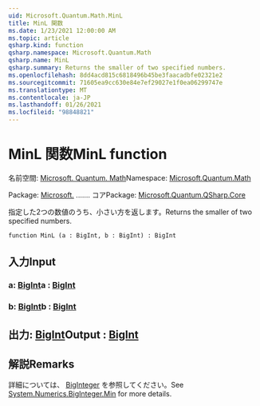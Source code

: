 ```yaml
---
uid: Microsoft.Quantum.Math.MinL
title: MinL 関数
ms.date: 1/23/2021 12:00:00 AM
ms.topic: article
qsharp.kind: function
qsharp.namespace: Microsoft.Quantum.Math
qsharp.name: MinL
qsharp.summary: Returns the smaller of two specified numbers.
ms.openlocfilehash: 8dd4acd815c6818496b45be3faacadbfe02321e2
ms.sourcegitcommit: 71605ea9cc630e84e7ef29027e1f0ea06299747e
ms.translationtype: MT
ms.contentlocale: ja-JP
ms.lasthandoff: 01/26/2021
ms.locfileid: "98848821"
---
```

# <a name="minl-function"></a><span data-ttu-id="1a38e-102">MinL 関数</span><span class="sxs-lookup"><span data-stu-id="1a38e-102">MinL function</span></span>

<span data-ttu-id="1a38e-103">名前空間: [Microsoft. Quantum. Math](xref:Microsoft.Quantum.Math)</span><span class="sxs-lookup"><span data-stu-id="1a38e-103">Namespace: [Microsoft.Quantum.Math](xref:Microsoft.Quantum.Math)</span></span>

<span data-ttu-id="1a38e-104">Package: [Microsoft.](https://nuget.org/packages/Microsoft.Quantum.QSharp.Core) ....... コア</span><span class="sxs-lookup"><span data-stu-id="1a38e-104">Package: [Microsoft.Quantum.QSharp.Core](https://nuget.org/packages/Microsoft.Quantum.QSharp.Core)</span></span>


<span data-ttu-id="1a38e-105">指定した2つの数値のうち、小さい方を返します。</span><span class="sxs-lookup"><span data-stu-id="1a38e-105">Returns the smaller of two specified numbers.</span></span>

```qsharp
function MinL (a : BigInt, b : BigInt) : BigInt
```


## <a name="input"></a><span data-ttu-id="1a38e-106">入力</span><span class="sxs-lookup"><span data-stu-id="1a38e-106">Input</span></span>

### <a name="a--bigint"></a><span data-ttu-id="1a38e-107">a: [BigInt](xref:microsoft.quantum.lang-ref.bigint)</span><span class="sxs-lookup"><span data-stu-id="1a38e-107">a : [BigInt](xref:microsoft.quantum.lang-ref.bigint)</span></span>




### <a name="b--bigint"></a><span data-ttu-id="1a38e-108">b: [BigInt](xref:microsoft.quantum.lang-ref.bigint)</span><span class="sxs-lookup"><span data-stu-id="1a38e-108">b : [BigInt](xref:microsoft.quantum.lang-ref.bigint)</span></span>





## <a name="output--bigint"></a><span data-ttu-id="1a38e-109">出力: [BigInt](xref:microsoft.quantum.lang-ref.bigint)</span><span class="sxs-lookup"><span data-stu-id="1a38e-109">Output : [BigInt](xref:microsoft.quantum.lang-ref.bigint)</span></span>



## <a name="remarks"></a><span data-ttu-id="1a38e-110">解説</span><span class="sxs-lookup"><span data-stu-id="1a38e-110">Remarks</span></span>

<span data-ttu-id="1a38e-111">詳細については、 [BigInteger](https://docs.microsoft.com/dotnet/api/system.numerics.biginteger.min) を参照してください。</span><span class="sxs-lookup"><span data-stu-id="1a38e-111">See [System.Numerics.BigInteger.Min](https://docs.microsoft.com/dotnet/api/system.numerics.biginteger.min) for more details.</span></span>